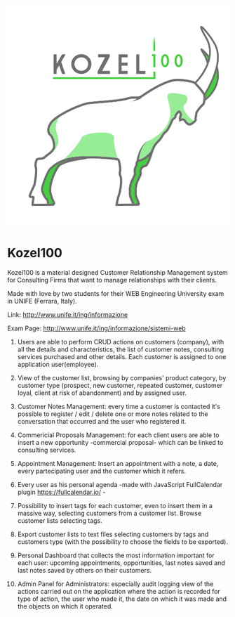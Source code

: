 ![Alt Text](https://raw.githubusercontent.com/RaffaeleGalliera/Kozel100/master/src/main/webapp/resources/logo.png)
# Kozel100

Kozel100 is a material designed Customer Relationship Management system for Consulting Firms that want to manage relationships with their clients.

Made with love by two students for their WEB Engineering University exam in UNIFE (Ferrara, Italy). 

Link: http://www.unife.it/ing/informazione 

Exam Page: http://www.unife.it/ing/informazione/sistemi-web

1. Users are able to perform CRUD actions on customers (company), with all the details and characteristics, the list of customer notes,  consulting services purchased and other details. Each customer is assigned to one application user(employee).

2. View of the customer list, browsing by companies' product category, by customer type (prospect, new customer, repeated customer, customer loyal, client at risk of abandonment) and by assigned user.

3. Customer Notes Management: every time a customer is contacted it's possible to register / edit / delete one or more notes related to the conversation that occurred and the user who registered it.

4. Commericial Proposals Management: for each client users are able to insert a new opportunity -commercial proposal- which can be linked to consulting services.

5. Appointment Management: Insert an appointment with a note, a date, every partecipating user and the customer which it refers.

6. Every user as his personal agenda  -made with JavaScript FullCalendar plugin https://fullcalendar.io/ - 

7. Possibility to insert tags for each customer, even to insert them in a massive way, selecting customers from a customer list. Browse customer lists selecting tags.

8. Export customer lists to text files selecting customers by tags and customers type (with the possibility to choose the fields to be exported).

9. Personal Dashboard that collects the most information important for each user: upcoming appointments, opportunities, last notes saved and last notes saved by others on their customers.

10. Admin Panel for Administrators: especially audit logging view of the actions carried out on the application where the action is recorded for type of action, the user who made it, the date on which it was made and the objects on which it operated.
